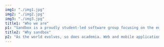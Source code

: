 ```yaml
---
img1: "./img1.jpg"
img2: "./img2.jpg"
img3: "./img3.jpg"
title1: "Who we are"
p1: "Sandbox is a proudly student-led software group focusing on the enablement of research through technology. We do this by working directly with PIs to build powerful software to help in experiment conduction and data collection."
title2: "Why sandbox"
p2: "As the world evolves, so does academia. Web and mobile applications are used to run experiments and collect data at blazing speeds. Once-tedious computations can be scripted and run in the blink of an eye. Sandbox is passionate about taking these enhancements to the front lines of research."
---
```

